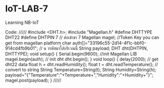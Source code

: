 # IoT-LAB-7
Learning NB-IoT

Code:
/////
#include <DHT.h>;
#include "Magellan.h"
#define DHTTYPE DHT22
#define DHTPIN 7 // ต่อเข้าขา 7
Magellan magel;
//Token Key you can get from magellan platform
char auth[]="33196c55-2d14-4f1c-bbf0-914cd4fb9b01"; // น ารหัสมาใส่บริเวณนี้
String payload;
DHT dht(DHTPIN, DHTTYPE);
void setup() {
 Serial.begin(9600);
 //init Magellan LIB
 magel.begin(auth);
 // init dht
 dht.begin();
}
void loop() {
 delay(2000);
 // get dht22 data
 float h = dht.readHumidity();
 float t = dht.readTemperature();
 // convert to string
 String Temperature=String(t);
 String Humidity=String(h);
 payload="{\"Temperature\":"+Temperature+",\"Humidity\":"+Humidity+"}";
 magel.post(payload);
}
/////
